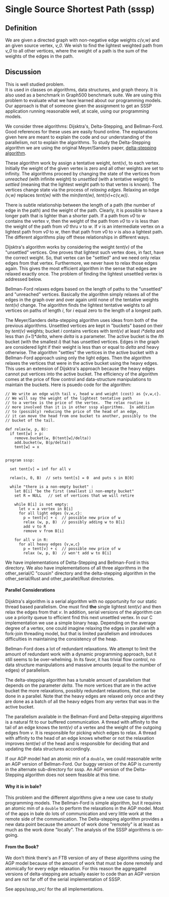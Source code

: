 # Single Source Shortest Path  (sssp)

## Definition
We are given a directed graph with non-negative edge weights *c(v,w)*
and an given source vertex, *v_0*.
We wish to find the lightest weighted path from *v_0* to all other vertices,
where the weight of a path is the sum of the weights of the edges in the path.

## Discussion
This is well studied problem.  
It is used in classes on algorithms, data structures, and graph theory.
It is also used as a benchmark in Graph500 benchmark suite.
We are using this problem to evaluate what we have learned
about our programming models.
Our approach is that of someone given the assignment
to get an SSSP application running reasonable well,
at scale, using our programming models.

We consider three algorithms: Dijsktra's, Delta-Stepping, and Bellman-Ford.
Good references for these uses are easily found online.
The explanations given here are meant to explain the code and
our understanding of the parallelism, not to explain the algorithms.
To study the Delta-Stepping algorithm we are using the original Meyer/Sanders paper,
[delta-stepping algorithm](https://www.sciencedirect.com/science/article/pii/S0196677403000762).

These algorithm work by assign a tentative weight, *tent(v)*, to each vertex. 
Initially the weight of the given vertex is zero and all other weights are set to infinity.
The algorithms proceed by changing the state of the vertices
 from *unreached* (with infinite weight)
 to *unsettled* (with a tentative weight)
 to *settled* (meaning that the lightest weight path to that vertex is known).
The vertices change state via the process of *relaxing edges*.  Relaxing an edge *(v,w)*
 replaces *tent(w)* with the *min(tent(w), tent(v)+c(v,w))*.

There is subtle relationship between the length of a path
(the number of edge in the path) and the weight of the path.
Clearly, it is possible to have a longer path that is lighter than a shorter path.
If a path from *v0* to *w* contains the vertex *v*, then the weight of the path
from *v0* to *v* is less than the weight of the path from *v0* thru *v* to *w*.
If *v* is an intermediate vertex on a lightest path from *v0* to *w*,
then that path from $v0$ to $v$ is also a lightest path.
The different algorithms play off these relationships in different ways.

Dijsktra's algorithm works by considering the weight *tent(v)* of the "unsettled" vertices.
One proves that lightest such vertex does, in fact, have the correct weight.
So, that vertex can be "settled" and we need only relax edges from that vertex.
Furthermore, we never have to relax those edges again.
This gives the most efficient algorithm in the sense that edges are relaxed exactly once.
The problem of finding the lightest unsettled vertex is addressed below.

Bellman-Ford relaxes edges based on the length of paths 
to the "unsettled" and "unreached" vertices.
Basically the algorithm simply relaxes all of the edges in the graph over and over again 
until none of the tentative weights *tent(v)* change. 
The algorithm finds the lightest tentative weights to all vertices on paths of length *i*,
for *i* equal zero to the length of a longest path.

The Meyer/Sanders delta-stepping algorithm uses ideas from both of the previous algorithms.
Unsettled vertices are kept in "buckets" based on their by *tent(v)* weights; bucket *i*
contains vertices with *tent(v)* at least _i\*delta_ and less than _(i+1)\*delta_, 
where *delta* is a parameter.  The active bucket is the *i*th bucket (with the smallest *i*)
that has unsettled vertices.  Edges in the graph are considered light if their weight 
is less than or equal to *delta* and heavy otherwise.
The algorithm "settles" the vertices in the active bucket with a Bellman-Ford approach
using only the light edges. Then the algorithm relaxes the vertices that were in the active
bucket using the heavy edges. This uses an extension of Dijsktra's approach because the 
heavy edges cannot put vertices into the active bucket.  The efficiency of the algorithm
comes at the price of flow control and data-structure manipulations
to maintain the buckets.  Here is psuedo code for the algorithm:
```
// We write an edge with tail v, head w and weight (cost) as {v,w,c}.
// We will say the weight of the lightest tentative path 
// to a vertex is the price of the vertex.  The relax routine is 
// more involved than it is in other sssp algorithms.  In addition 
// to (possibly) reducing the price of the head of an edge,
// it can move the head from one bucket to another, possibly to the 
// bucket of the tail.

def relax(w, p, B):
  if tent[w] > p:
    remove.bucket(w, B(tent[w]/delta))
    add.bucket(w, B(p/delta))
    tent[w] = x


program sssp:

  set tent[v] = inf for all v

  relax(s, 0, B)  // sets tent[s] = 0  and puts s in B[0]

  while "there is a non-empty bucket" :
    let B[i] "be the first (smallest i) non-empty bucket"
    set R = NULL   // set of vertices that we will retire

    while B[i] is not empty:
      let v = a vertex in B[i]
      for all light edges {v,w,c}:
        p = tent[v] + c  // possible new price of w
        relax (w, p, B)  // possibly adding w to B[i]
        add v to R
        remove v from B[i]
    
    for all v in R:
      for all heavy edges {v,w,c}
        p = tent[v] + c  // possible new price of w
        relax (w, p, B)  // won't add w to B[i]
```        

We have implementations of Delta-Stepping and Bellman-Ford in this directory.
We also have implementations of all three algorithms in the other_serial/C "cousin" 
directory and the delta-stepping algorithm in the other_serial/Rust and other_parallel/Rust directories.

#### Parallel Considerations
Dijsktra's algorithm is a serial algorithm 
with no opportunity for our static thread based parallelism. 
One must find **the** single lightest *tent(v)* and then relax the edges from that *v*.
In addition, serial versions of the algorithm can use a priority queue to efficient find
this next unsettled vertex. In our C implementation we use a simple binary heap.
Depending on the average degree of a vertex, one could imagine relaxing the edges
in parallel with a fork-join threading model, but that is limited parallelism and
introduces difficulties in maintaining the consistency of the heap.

Bellman-Ford does a lot of redundant relaxations. We attempt to limit the amount of 
redundant work with a dynamic programming approach, but it still seems to be over-whelming.
In its favor, it has trivial flow control, no data structure manipulations 
and massive amounts (equal to the number of edges) of parallelism.

The delta-stepping algorithm has a tunable amount of parallelism 
that depends on the parameter *delta*.
The more vertices that are in the active bucket the more relaxations,
possibly redundant relaxations, that can be done in a parallel.
Note that the heavy edges are relaxed only once and they are done as a batch
of all the heavy edges from any vertex that was in the active bucket.

The parallelism available in the Bellman-Ford and Delta-stepping algorithms
is a natural fit to our buffered communication.
A thread with affinity to the tail of an edge knows the *tent(v)* 
of a vertex and the weight of the outgoing edges from *v*. It is responsible
for picking which edges to relax.  A thread with affinity to the head
of an edge knows whether or not the relaxation improves *tent(w)* of the head
and is responsible for deciding that and updating the data structures accordingly.

If our AGP model had an atomic min of a `double`, we could reasonable write
an AGP version of Bellman-Ford.  Our buggy version of the AGP is currently 
in the alternate sub-directory for sssp. An AGP version of the Delta-Stepping
algorithm does not seem feasible at this time.

#### Why it is in bale?
This problem and the different algorithms give a new use case to study programming models.
The Bellman-Ford is simple algorithm, but it requires an atomic min of a `double` to 
perform the relaxations in the AGP model.
Most of the apps in bale do lots of communication and very little work at the remote
side of the communication.
The Delta-stepping algorithm provides a new data point 
because the amount of work done "remotely" is at least as much as the work done "locally".
The analysis of the SSSP algorithms is on-going.

#### From the Book?

We don't think there's an FTB version of any of these algorithms using
the AGP model because of the amount of work that must be done
remotely and atomically for every edge relaxation. For this reason the aggregated versions
of delta-stepping are actually easier to code than an AGP version and are not far off of the serial implementation of SSSP.

See apps/sssp_src/ for the all implementations.


